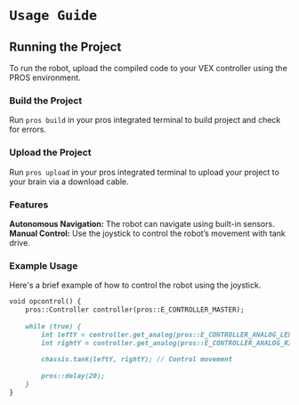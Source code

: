 #  `Usage Guide`

## Running the Project

To run the robot, upload the compiled code to your VEX controller using the PROS environment.

### Build the Project
Run `pros build` in your pros integrated terminal to build project and check for errors.

### Upload the Project
Run `pros upload` in your pros integrated terminal to upload your project to your brain via a download cable.

### Features

**Autonomous Navigation:** The robot can navigate using built-in sensors.  
**Manual Control:** Use the joystick to control the robot’s movement with tank drive.  

### Example Usage
Here's a brief example of how to control the robot using the joystick.  


```markdown
void opcontrol() {
    pros::Controller controller(pros::E_CONTROLLER_MASTER);
    
    while (true) {
        int leftY = controller.get_analog(pros::E_CONTROLLER_ANALOG_LEFT_Y);
        int rightY = controller.get_analog(pros::E_CONTROLLER_ANALOG_RIGHT_Y);
        
        chassis.tank(leftY, rightY); // Control movement
        
        pros::delay(20);
    }
}
```
